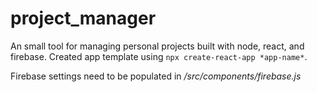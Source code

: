 # project_manager
An small tool for managing personal projects built with node, react, and firebase. 
Created app template using `npx create-react-app *app-name*`.

Firebase settings need to be populated in */src/components/firebase.js*
